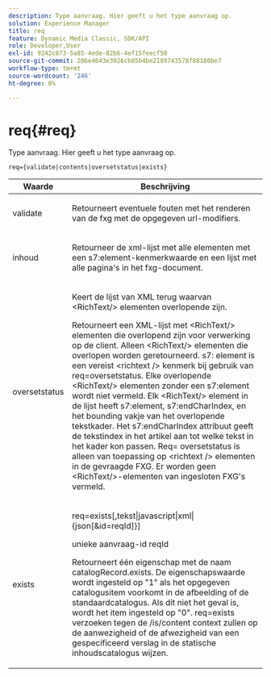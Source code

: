 ```yaml
---
description: Type aanvraag. Hier geeft u het type aanvraag op.
solution: Experience Manager
title: req
feature: Dynamic Media Classic, SDK/API
role: Developer,User
exl-id: 9242c873-5a85-4ede-82b6-4ef15feecf50
source-git-commit: 206e4643e3926cb85b4be2189743578f88180be7
workflow-type: tm+mt
source-wordcount: '246'
ht-degree: 0%

---
```


# req{#req}

Type aanvraag. Hier geeft u het type aanvraag op.

`req={validate|contents|oversetstatus|exists}`

<table id="table_F39239E5244746DB9F253BB0D5E85D54"> 
 <thead> 
  <tr> 
   <th colname="col1" class="entry"> Waarde </th> 
   <th colname="col2" class="entry"> Beschrijving </th> 
  </tr> 
 </thead>
 <tbody> 
  <tr> 
   <td colname="col1"> <p> <span class="codeph"> validate</span> </p> </td> 
   <td colname="col2"> <p> Retourneert eventuele fouten met het renderen van de fxg met de opgegeven url-modifiers. </p> </td> 
  </tr> 
  <tr> 
   <td colname="col1"> <p> <span class="codeph"> inhoud</span> </p> </td> 
   <td colname="col2"> <p> Retourneer de xml-lijst met alle elementen met een <span class="codeph"> s7:element</span>-kenmerkwaarde en een lijst met alle pagina's in het fxg-document. </p> </td> 
  </tr> 
  <tr> 
   <td colname="col1"> <p> <span class="codeph"> oversetstatus</span> </p> </td> 
   <td colname="col2"> <p>Keert de lijst van XML terug waarvan <span class="codeph"> &lt;RichText/&gt;</span> elementen overlopende zijn. </p> <p>Retourneert een XML-lijst met <span class="+ topic/ph pr-d/codeph codeph"> &lt;RichText/&gt;</span> elementen die overlopend zijn voor verwerking op de client. Alleen <span class="+ topic/ph pr-d/codeph codeph"> &lt;RichText/&gt;</span> elementen die overlopen worden geretourneerd. <span class="+ topic/ph pr-d/codeph codeph"> s7:</span> element is een vereist  <span class="+ topic/ph pr-d/codeph codeph"> &lt;richtext /&gt;</span> kenmerk bij gebruik van  <span class="+ topic/ph pr-d/codeph codeph"> req=oversetstatus</span>. Elke overlopende <span class="+ topic/ph pr-d/codeph codeph"> &lt;RichText/&gt;</span> elementen zonder een <span class="+ topic/ph pr-d/codeph codeph"> s7:element</span> wordt niet vermeld. Elk <span class="+ topic/ph pr-d/codeph codeph"> &lt;RichText/&gt;</span> element in de lijst heeft <span class="+ topic/ph pr-d/codeph codeph"> s7:element</span>, <span class="+ topic/ph pr-d/codeph codeph"> s7:endCharIndex</span>, en het bounding vakje van het overlopende tekstkader. Het <span class="+ topic/ph pr-d/codeph codeph"> s7:endCharIndex</span> attribuut geeft de tekstindex in het artikel aan tot welke tekst in het kader kon passen. <span class="+ topic/ph pr-d/codeph codeph"> Req=</span> oversetstatus is alleen van toepassing op  <span class="+ topic/ph pr-d/codeph codeph"> &lt;richtext /&gt;</span> elementen in de gevraagde FXG. Er worden geen <span class="+ topic/ph pr-d/codeph codeph"> &lt;RichText/&gt;</span>-elementen van ingesloten FXG's vermeld. </p> </td> 
  </tr> 
  <tr> 
   <td colname="col1"> <p> <span class="codeph"> exists</span> </p> </td> 
   <td colname="col2"> <p> <span class="codeph"> req=exists[,tekst|javascript|xml|{json[&amp;id=reqId]}]</span> </p> <p>unieke aanvraag-id reqId </p> <p>Retourneert één eigenschap met de naam catalogRecord.exists. De eigenschapswaarde wordt ingesteld op "1" als het opgegeven catalogusitem voorkomt in de afbeelding of de standaardcatalogus. Als dit niet het geval is, wordt het item ingesteld op "0". req=exists verzoeken tegen de /is/content context zullen op de aanwezigheid of de afwezigheid van een gespecificeerd verslag in de statische inhoudscatalogus wijzen. </p> </td> 
  </tr> 
 </tbody> 
</table>

